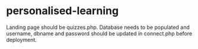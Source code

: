 # personalised-learning
Landing page should be quizzes.php.
Database needs to be populated and username, dbname and password should be updated in connect.php before deployment. 
